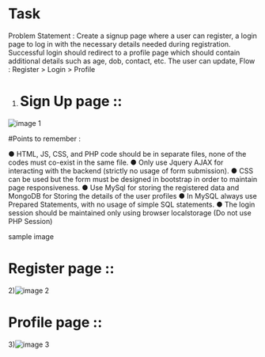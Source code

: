 # Task
Problem Statement : Create a signup page where a user can register, a login page to  log in with the necessary details needed during registration. Successful login should redirect to a profile page which should  contain additional details such as age, dob, contact, etc. The user  can update, Flow : Register > Login > Profile

1) # Sign Up page ::

![image  1](https://user-images.githubusercontent.com/106916614/225224728-e0f9a639-d797-4ee1-afd2-0693b62136ee.png)

#Points to remember :

● HTML, JS, CSS, and PHP code should be in separate files, none of the 
codes must co-exist in the same file.
● Only use Jquery AJAX for interacting with the backend (strictly no usage 
of form submission).
● CSS can be used but the form must be designed in bootstrap in order to 
maintain page responsiveness.
● Use MySql for storing the registered data and MongoDB for Storing the 
details of the user profiles
● In MySQL always use Prepared Statements, with no usage of simple SQL 
statements.
● The login session should be maintained only using browser localstorage
(Do not use PHP Session) 

sample image
# Register page ::
2)![image  2](https://user-images.githubusercontent.com/106916614/225224840-827c469c-258f-4e0c-ad56-6d4e77601b03.png)
# Profile page ::
3)![image  3](https://user-images.githubusercontent.com/106916614/225224868-a327cdc1-084c-4270-9937-c0717b7df20b.png)

